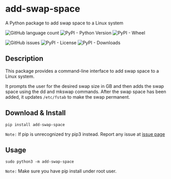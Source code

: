 # add-swap-space
A Python package to add swap space to a Linux system

![GitHub language count](https://img.shields.io/github/languages/count/rbashish/add-swap-space?style=plastic)
![PyPI - Python Version](https://img.shields.io/pypi/pyversions/add-swap-space?style=plastic)
![PyPI - Wheel](https://img.shields.io/pypi/wheel/add-swap-space?style=plastic)



![GitHub issues](https://img.shields.io/github/issues/rbashish/add-swap-space?style=plastic)
![PyPI - License](https://img.shields.io/pypi/l/add-swap-space?style=plastic)
![PyPI - Downloads](https://img.shields.io/pypi/dm/add-swap-space?color=orange&label=PyPI%20downloads&style=plastic)

### 
#### 


Description
-----
This package provides a command-line interface to add swap space to a Linux system.

It prompts the user for the desired swap size in GB and then adds the swap space using the dd and mkswap commands. After the swap space has been added, it updates `/etc/fstab` to make the swap permanent.

Download & Install
-----
```
pip install add-swap-space
```

`Note:` If pip is unrecognized try pip3 instead. Report any issue at [issue page](https://github.com/rbashish/add-swap-space/issues)

Usage
----
```
sudo python3 -m add-swap-space
```
`Note:` Make sure you have pip install under root user.
